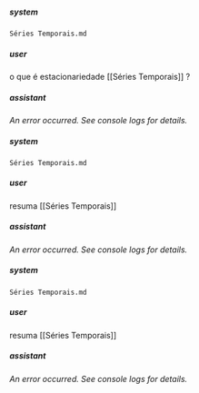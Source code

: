 ##### system
```sc-context
Séries Temporais.md
```

##### user
o que é estacionariedade [[Séries Temporais]] ?

##### assistant
*An error occurred. See console logs for details.*

##### system
```sc-context
Séries Temporais.md
```

##### user
resuma [[Séries Temporais]]

##### assistant
*An error occurred. See console logs for details.*

##### system
```sc-context
Séries Temporais.md
```

##### user
resuma [[Séries Temporais]]

##### assistant
*An error occurred. See console logs for details.*